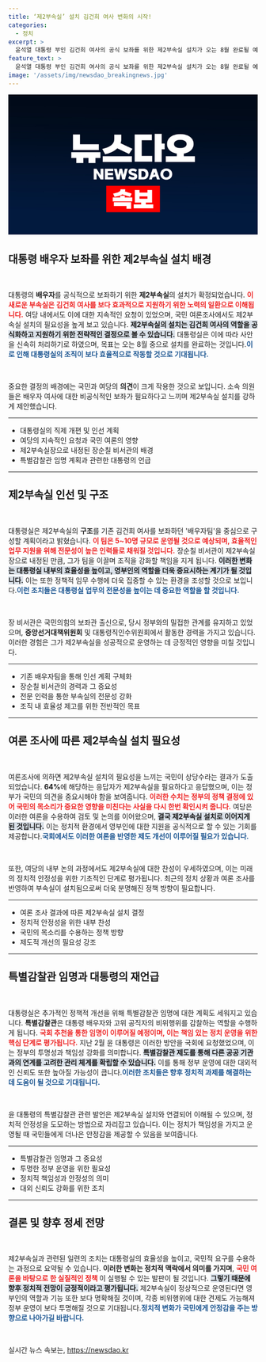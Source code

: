 ```yaml
---
title: ‘제2부속실’ 설치 김건희 여사 변화의 시작!
categories:
  - 정치
excerpt: >
  윤석열 대통령 부인 김건희 여사의 공식 보좌를 위한 제2부속실 설치가 오는 8월 완료될 예정이다. 여론 64%가 필요성을 지지하며, 여당에서도 강력한 요청이 이어졌다. 과연 새로운 팀이 어떤 역할을 할지 주목된다!
feature_text: >
  윤석열 대통령 부인 김건희 여사의 공식 보좌를 위한 제2부속실 설치가 오는 8월 완료될 예정이다. 여론 64%가 필요성을 지지하며, 여당에서도 강력한 요청이 이어졌다. 과연 새로운 팀이 어떤 역할을 할지 주목된다!
image: '/assets/img/newsdao_breakingnews.jpg'
---
```


<p><img src="/assets/img/newsdao_breakingnews.jpg" alt="firstkoreanews 속보" /></p>

<h2 data-ke-size="size26">대통령 배우자 보좌를 위한 제2부속실 설치 배경</h2>

<p data-ke-size="size16">&nbsp;</p>   

<p>대통령의 <b>배우자</b>를 공식적으로 보좌하기 위한 <b>제2부속실</b>의 설치가 확정되었습니다. <b><span style="color: #ee2323;">이 새로운 부속실은 김건희 여사를 보다 효과적으로 지원하기 위한 노력의 일환으로 이해됩니다.</span></b> 여당 내에서도 이에 대한 지속적인 요청이 있었으며, 국민 여론조사에서도 제2부속실 설치의 필요성을 높게 보고 있습니다. <b><span style="background-color: #21538527;">제2부속실의 설치는 김건희 여사의 역할을 공식화하고 지원하기 위한 전략적인 결정으로 볼 수 있습니다.</span></b> 대통령실은 이에 따라 사안을 신속히 처리하기로 하였으며, 목표는 오는 8월 중으로 설치를 완료하는 것입니다.<b><span style="color: #1a5490;">이로 인해 대통령실의 조직이 보다 효율적으로 작동할 것으로 기대됩니다.</span></b></p>

<p data-ke-size="size16">&nbsp;</p>   

<p>중요한 결정의 배경에는 국민과 여당의 <b>의견</b>이 크게 작용한 것으로 보입니다. 소속 의원들은 배우자 여사에 대한 비공식적인 보좌가 필요하다고 느끼며 제2부속실 설치를 강하게 제안했습니다. <hr> </p>

<ul>
    <li>대통령실의 직제 개편 및 인선 계획</li>
    <li>여당의 지속적인 요청과 국민 여론의 영향</li>
    <li>제2부속실장으로 내정된 장순칠 비서관의 배경</li>
    <li>특별감찰관 임명 계획과 관련한 대통령의 언급</li>
</ul>

<hr>

<h2 data-ke-size="size26">제2부속실 인선 및 구조</h2>

<p data-ke-size="size16">&nbsp;</p>    

<p>대통령실은 제2부속실의 <b>구조</b>를 기존 김건희 여사를 보좌하던 '배우자팀'을 중심으로 구성할 계획이라고 밝혔습니다. <b><span style="color: #ee2323;">이 팀은 5~10명 규모로 운영될 것으로 예상되며, 효율적인 업무 지원을 위해 전문성이 높은 인력들로 채워질 것입니다.</span></b> 장순칠 비서관이 제2부속실장으로 내정된 만큼, 그가 팀을 이끌며 조직을 강화할 책임을 지게 됩니다. <b><span style="background-color: #21538527;">이러한 변화는 대통령실 내부의 효율성을 높이고, 영부인의 역할을 더욱 중요시하는 계기가 될 것입니다.</span></b> 이는 또한 정책적 임무 수행에 더욱 집중할 수 있는 환경을 조성할 것으로 보입니다.<b><span style="color: #1a5490;">이런 조치들은 대통령실 업무의 전문성을 높이는 데 중요한 역할을 할 것입니다.</span></b></p>

<p data-ke-size="size16">&nbsp;</p>  

<p>장 비서관은 국민의힘의 보좌관 출신으로, 당시 정부와의 밀접한 관계를 유지하고 있었으며, <b>중앙선거대책위원회</b> 및 대통령직인수위원회에서 활동한 경력을 가지고 있습니다. 이러한 경험은 그가 제2부속실을 성공적으로 운영하는 데 긍정적인 영향을 미칠 것입니다. <hr></p>

<ul>
    <li>기존 배우자팀을 통해 인선 계획 구체화</li>
    <li>장순칠 비서관의 경력과 그 중요성</li>
    <li>전문 인력을 통한 부속실의 전문성 강화</li>
    <li>조직 내 효율성 제고를 위한 전반적인 목표</li>
</ul>

<hr>

<h2 data-ke-size="size26">여론 조사에 따른 제2부속실 설치 필요성</h2>

<p data-ke-size="size16">&nbsp;</p>  

<p>여론조사에 의하면 제2부속실 설치의 필요성을 느끼는 국민이 상당수라는 결과가 도출되었습니다. <b>64%</b>에 해당하는 응답자가 제2부속실을 필요하다고 응답했으며, 이는 정부가 국민의 의견을 중요시해야 함을 보여줍니다. <b><span style="color: #ee2323;">이러한 수치는 정부의 정책 결정에 있어 국민의 목소리가 중요한 영향을 미친다는 사실을 다시 한번 확인시켜 줍니다.</span></b> 여당은 이러한 여론을 수용하여 검토 및 논의를 이어왔으며, <b><span style="background-color: #21538527;">결국 제2부속실 설치로 이어지게 된 것입니다.</span></b> 이는 정치적 환경에서 영부인에 대한 지원을 공식적으로 할 수 있는 기회를 제공합니다.<b><span style="color: #1a5490;">국회에서도 이러한 여론을 반영한 제도 개선이 이루어질 필요가 있습니다.</span></b></p>

<p data-ke-size="size16">&nbsp;</p>   

<p>또한, 여당의 내부 논의 과정에서도 제2부속실에 대한 찬성이 우세하였으며, 이는 미래의 정치적 안정성을 위한 기초적인 단계로 평가됩니다. 최근의 정치 상황과 여론 조사를 반영하여 부속실이 설치됨으로써 더욱 분명해진 정책 방향이 필요합니다. <hr></p>

<ul>
    <li>여론 조사 결과에 따른 제2부속실 설치 결정</li>
    <li>정치적 안정성을 위한 내부 찬성</li>
    <li>국민의 목소리를 수용하는 정책 방향</li>
    <li>제도적 개선의 필요성 강조</li>
</ul>

<hr>

<h2 data-ke-size="size26">특별감찰관 임명과 대통령의 재언급</h2>

<p data-ke-size="size16">&nbsp;</p>   

<p>대통령실은 추가적인 정책적 개선을 위해 특별감찰관 임명에 대한 계획도 세워지고 있습니다. <b>특별감찰관</b>은 대통령 배우자와 고위 공직자의 비위행위를 감찰하는 역할을 수행하게 됩니다. <b><span style="color: #ee2323;">국회 추천을 통한 임명이 이루어질 예정이며, 이는 책임 있는 정치 운영을 위한 핵심 단계로 평가됩니다.</span></b> 지난 2월 윤 대통령은 이러한 방안을 국회에 요청했었으며, 이는 정부의 투명성과 책임성 강화를 의미합니다. <b><span style="background-color: #21538527;">특별감찰관 제도를 통해 다른 공공 기관과의 연계를 고려한 관리 체계를 확립할 수 있습니다.</span></b> 이를 통해 정부 운영에 대한 대외적인 신뢰도 또한 높아질 가능성이 큽니다.<b><span style="color: #1a5490;">이러한 조치들은 향후 정치적 과제를 해결하는 데 도움이 될 것으로 기대됩니다.</span></b></p>

<p data-ke-size="size16">&nbsp;</p>   

<p>윤 대통령의 특별감찰관 관련 발언은 제2부속실 설치와 연결되어 이해될 수 있으며, 정치적 안정성을 도모하는 방법으로 자리잡고 있습니다. 이는 정치가 책임성을 가지고 운영될 때 국민들에게 더나은 안정감을 제공할 수 있음을 보여줍니다. <hr></p>

<ul>
    <li>특별감찰관 임명과 그 중요성</li>
    <li>투명한 정부 운영을 위한 필요성</li>
    <li>정치적 책임성과 안정성의 의미</li>
    <li>대외 신뢰도 강화를 위한 조치</li>
</ul>

<hr>

<h2 data-ke-size="size26">결론 및 향후 정세 전망</h2>

<p data-ke-size="size16">&nbsp;</p>   

<p>제2부속실과 관련된 일련의 조치는 대통령실의 효율성을 높이고, 국민적 요구를 수용하는 과정으로 요약될 수 있습니다. <b>이러한 변화는 정치적 맥락에서 의미를 가지며</b>, <b><span style="color: #ee2323;">국민 여론을 바탕으로 한 실질적인 정책 </span></b>이 실행될 수 있는 발판이 될 것입니다. <b><span style="background-color: #21538527;">그렇기 때문에 향후 정치적 전망이 긍정적이라고 평가됩니다.</span></b> 제2부속실이 정상적으로 운영된다면 영부인의 역할과 기능 또한 보다 명확해질 것이며, 각종 비위행위에 대한 견제도 가능해져 정부 운영이 보다 투명해질 것으로 기대됩니다.<b><span style="color: #1a5490;">정치적 변화가 국민에게 안정감을 주는 방향으로 나아가길 바랍니다.</span></b></p>

<p data-ke-size="size16">&nbsp;</p>
실시간 뉴스 속보는, <a href="https://newsdao.kr" rel="dofollow">https://newsdao.kr</a>


